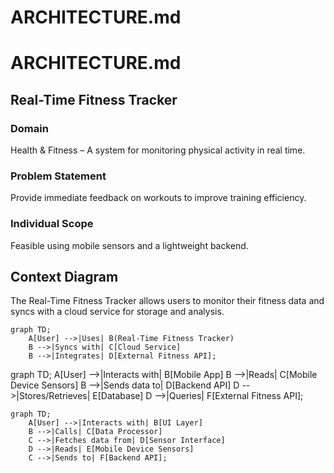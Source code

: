 # ARCHITECTURE.md
# ARCHITECTURE.md
## Real-Time Fitness Tracker
### Domain
Health & Fitness – A system for monitoring physical activity in real time.

### Problem Statement
Provide immediate feedback on workouts to improve training efficiency.

### Individual Scope
Feasible using mobile sensors and a lightweight backend.

## Context Diagram
The Real-Time Fitness Tracker allows users to monitor their fitness data and syncs with a cloud service for storage and analysis.

```mermaid
graph TD;
    A[User] -->|Uses| B(Real-Time Fitness Tracker)
    B -->|Syncs with| C[Cloud Service]
    B -->|Integrates| D[External Fitness API];
```
graph TD;
    A[User] -->|Interacts with| B[Mobile App]
    B -->|Reads| C[Mobile Device Sensors]
    B -->|Sends data to| D[Backend API]
    D -->|Stores/Retrieves| E[Database]
    D -->|Queries| F[External Fitness API];
```
graph TD;
    A[User] -->|Interacts with| B[UI Layer]
    B -->|Calls| C[Data Processor]
    C -->|Fetches data from| D[Sensor Interface]
    D -->|Reads| E[Mobile Device Sensors]
    C -->|Sends to| F[Backend API];
```
